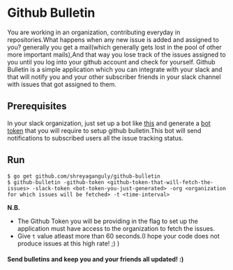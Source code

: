 # Github Bulletin

You are working in an organization, contributing everyday in repositories.What happens when any new issue is added and assigned to you? generally you get a mail(which generally gets lost in the pool of other more important mails),And that way you lose track of the issues assigned to you until you log into your github account and check for yourself. Github Bulletin is a simple application which you can integrate with your slack and that will notify you and your other subscriber friends in your slack channel with issues that got assigned to them.

## Prerequisites
In your slack organization, just set up a bot like [this](https://api.slack.com/bot-users) and generate a [bot token](https://api.slack.com/tokens) that you will require to setup github bulletin.This bot will send notifications to subscribed users
all the issue tracking status.


## Run

```shell
$ go get github.com/shreyaganguly/github-bulletin
$ github-bulletin -github-token <github-token-that-will-fetch-the-issues> -slack-token <bot-token-you-just-generated> -org <organization for which issues will be fetched> -t <time-interval>
```

**N.B.**
* The Github Token you will be providing in the flag to set up the application must have access to the organization to fetch the issues.
* Give `t` value atleast more than 60 seconds.(I hope your code does not produce issues at this high rate! ;) )

#### Send bulletins and keep you and your friends all updated! :)
